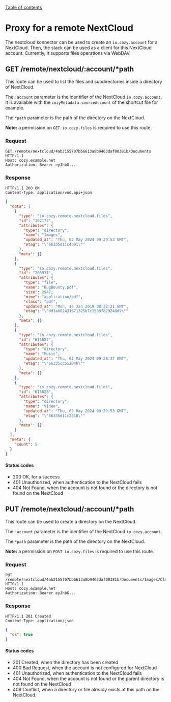 [Table of contents](README.md#table-of-contents)

# Proxy for a remote NextCloud

The nextcloud konnector can be used to create an `io.cozy.account` for a
NextCloud. Then, the stack can be used as a client for this NextCloud account.
Currently, it supports files operations via WebDAV.

## GET /remote/nextcloud/:account/*path

This route can be used to list the files and subdirectories inside a directory
of NextCloud.

The `:account` parameter is the identifier of the NextCloud `io.cozy.account`.
It is available with the `cozyMetadata.sourceAccount` of the shortcut file for
example.

The `*path` parameter is the path of the directory on the NextCloud.

**Note:** a permission on `GET io.cozy.files` is required to use this route.

### Request

```http
GET /remote/nextcloud/4ab2155707bb6613a8b9463daf00381b/Documents HTTP/1.1
Host: cozy.example.net
Authorization: Bearer eyJhbG...
```

### Response

```http
HTTP/1.1 200 OK
Content-Type: application/vnd.api+json
```

```json
{
  "data": [
    {
      "type": "io.cozy.remote.nextcloud.files",
      "id": "192172",
      "attributes": {
        "type": "directory",
        "name": "Images",
        "updated_at": "Thu, 02 May 2024 09:29:53 GMT",
        "etag": "\"66335d11c4b91\""
      },
      "meta": {}
    },
    {
      "type": "io.cozy.remote.nextcloud.files",
      "id": "208937",
      "attributes": {
        "type": "file",
        "name": "BugBounty.pdf",
        "size": 2947,
        "mime": "application/pdf",
        "class": "pdf",
        "updated_at": "Mon, 14 Jan 2019 08:22:21 GMT",
        "etag": "\"dd1a602431671325b7c1538f829248d9\""
      },
      "meta": {}
    },
    {
      "type": "io.cozy.remote.nextcloud.files",
      "id": "615827",
      "attributes": {
        "type": "directory",
        "name": "Music",
        "updated_at": "Thu, 02 May 2024 09:28:37 GMT",
        "etag": "\"66335cc55204b\""
      },
      "meta": {}
    },
    {
      "type": "io.cozy.remote.nextcloud.files",
      "id": "615828",
      "attributes": {
        "type": "directory",
        "name": "Video",
        "updated_at": "Thu, 02 May 2024 09:29:53 GMT",
        "etag": "\"66335d11c2318\""
      },
      "meta": {}
    }
  ],
  "meta": {
    "count": 5
  }
}
```

#### Status codes

- 200 OK, for a success
- 401 Unauthorized, when authentication to the NextCloud fails
- 404 Not Found, when the account is not found or the directory is not found on the NextCloud

## PUT /remote/nextcloud/:account/*path

This route can be used to create a directory on the NextCloud.

The `:account` parameter is the identifier of the NextCloud `io.cozy.account`.

The `*path` parameter is the path of the directory on the NextCloud.

**Note:** a permission on `POST io.cozy.files` is required to use this route.

### Request

```http
PUT /remote/nextcloud/4ab2155707bb6613a8b9463daf00381b/Documents/Images/Clouds HTTP/1.1
Host: cozy.example.net
Authorization: Bearer eyJhbG...
```

### Response

```http
HTTP/1.1 201 Created
Content-Type: application/json
```

```json
{
  "ok": true
}
```

#### Status codes

- 201 Created, when the directory has been created
- 400 Bad Request, when the account is not configured for NextCloud
- 401 Unauthorized, when authentication to the NextCloud fails
- 404 Not Found, when the account is not found or the parent directory is not found on the NextCloud
- 409 Conflict, when a directory or file already exists at this path on the NextCloud.
